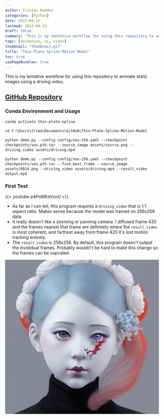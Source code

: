 ```yaml
---
author: Tristan Madden
categories: [Python]
date: 2023-04-12
lastmod: 2023-04-13
draft: false
summary: "This is my tentative workflow for using this repository to animate static images using a driving video."
tags: [animation, ai, video]
thumbnail: "thumbnail.gif"
title: "Thin Plate Spline Motion Model"
toc: true
usePageBundles: true
---
```


This is my tentative workflow for using this repository to animate static images using a driving video.

## <a href="https://github.com/yoyo-nb/Thin-Plate-Spline-Motion-Model">GitHub Repository</a>

### Conda Environment and Usage

```Shell
conda activate thin-plate-spline
```
```Shell
cd C:\Users\trima\Documents\GitHub\Thin-Plate-Spline-Motion-Model
```
```Shell
python demo.py --config config/vox-256.yaml --checkpoint checkpoints/vox.pth.tar --source_image assets/source.png --driving_video assets/driving.mp4
```
```Shell
python demo.py --config config/vox-256.yaml --checkpoint checkpoints/vox.pth.tar --find_best_frame --source_image assets/0014.png --driving_video assets/driving.mp4 --result_video output.mp4
```

### First Test

{{< youtube p4PoMEeVxoU >}}

* As far as I can tell, this program requires a `driving_video` that is 1:1 aspect ratio. Makes sense because the model was trained on 256x256 data. 
* It really doesn't like a zooming or panning camera. I diffused frame 420 and the frames nearest that frame are definitely where the `result_video` is most coherent, and farthest away from frame 420 it's lost motion tracking entirely.
* The `result_video` is 256x256. By default, this program doesn't output the invididual frames. Probably wouldn't be hard to make this change so the frames can be uspcaled.

![This was the source_image used for the video above.](original.png)




